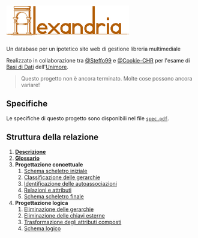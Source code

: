 # ![Alexandria](img/0-README/alexandria.png)

Un database per un ipotetico sito web di gestione libreria multimediale

Realizzato in collaborazione tra [@Steffo99](https://github.com/Steffo99/) e [@Cookie-CHR](https://github.com/Cookie-CHR) per l'esame di [Basi di Dati](http://personale.unimore.it/rubrica/contenutiad/rmartoglia/2019/58030/N0/N0/9999) dell'[Unimore](https://www.unimore.it/).

> Questo progetto non è ancora terminato. Molte cose possono ancora variare!

## Specifiche

Le specifiche di questo progetto sono disponibili nel file [`spec.pdf`](0-spec.pdf).

## Struttura della relazione

1. **[Descrizione](1-descrizione.md)**
2. **[Glossario](2-glossario.md)**
3. **Progettazione concettuale**
    1. [Schema scheletro iniziale](3-1-schema-scheletro.md)
    2. [Classificazione delle gerarchie](3-2-gerarchie.md)
    3. [Identificazione delle autoassociazioni](3-3-autoassociazioni.md)
    4. [Relazioni e attributi](3-4-relazioni.md)
    5. [Schema scheletro finale](3-5-schema-finale.md)
4. **Progettazione logica**
    1. [Eliminazione delle gerarchie](4-1-eliminazione-gerarchie.md)
    2. [Eliminazione delle chiavi esterne](4-2-eliminazione-chiavi-esterne.md)
    <!--La selezione delle chiavi primarie la abbiamo già fatta in 3-4, la dobbiamo spostare qui?-->
    3. [Trasformazione degli attributi composti](4-3-trasformazione-degli-attributi-composti.md)
    4. [Schema logico](4-4-schema-logico.md)
